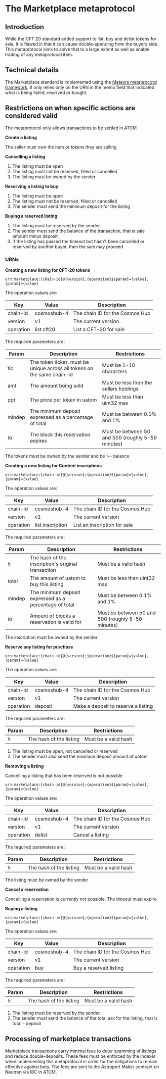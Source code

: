 # The Marketplace metaprotocol

## Introduction

While the CFT-20 standard added support to list, buy and delist tokens for sale, it is flawed in that it can cause double-spending from the buyers side.
This metaprotocol aims to solve that to a large extent as well as enable trading of any metaprotocol item. 

## Technical details

The Marketplace standard is implemented using the [Meteors metaprocotol framework](../meteors-metaprotocols.md). It only relies only on the URN in the memo field that indicated what is being listed, reserved or bought.

## Restrictions on when specific actions are considered valid

The metaprotocol only allows transactions to be settled in ATOM

**Create a listing**

The seller must own the item or tokens they are selling

**Cancelling a listing**

1. The listing must be open
1. The listing must not be reserved, filled or cancelled
1. The listing must be owned by the sender

**Reserving a listing to buy**

1. The listing must be open
1. The listing must not be reserved, filled or cancelled
1. The sender must send the minimum deposit for the listing

**Buying a reserved listing**

1. The listing must be reserved by the sender
1. The sender must send the balance of the transaction, that is sale amount minus deposit
1. If the listing has passed the timeout but hasn't been cancelled or reserved by another buyer, then the sale may proceed


### URNs

**Creating a new listing for CFT-20 tokens**

`urn:marketplace:{chain-id}@{version};{operation}${param}={value},{param}={value}`

The operation values are:

|Key|Value|Description|
|---|-----|-----------|
|chain-id|cosmoshub-4|The chain ID for the Cosmos Hub|
|version|v1|The current version|
|operation|list.cft20|List a CFT-20 for sale|

The required parameters are:

|Param|Description|Restrictions|
|-----|-----------|------------|
|tic|The token ticker, must be unique across all tokens on the same chain-id|Must be 1-10 characters|
|amt|The amount being sold|Must be less then the sellers holdings|
|ppt|The price per token in uatom|Must be less than uint32 max|
|mindep|The minimum deposit expressed as a percentage of total|Must be between 0.1% and 1%|
|to|The block this reservation expires|Must be between 50 and 500 (roughly 5-50 minutes)|

The tokens must be owned by the sender and be >= balance

**Creating a new listing for Content inscriptions**

`urn:marketplace:{chain-id}@{version};{operation}${param}={value},{param}={value}`

The operation values are:

|Key|Value|Description|
|---|-----|-----------|
|chain-id|cosmoshub-4|The chain ID for the Cosmos Hub|
|version|v1|The current version|
|operation|list.inscription|List an inscription for sale|

The required parameters are:

|Param|Description|Restrictions|
|-----|-----------|------------|
|h|The hash of the inscription's original transaction|Must be a valid hash|
|total|The amount of uatom to buy this listing|Must be less than uint32 max|
|mindep|The minimum deposit expressed as a percentage of total|Must be between 0.1% and 1%|
|to|Amount of blocks a reservation is valid for|Must be between 50 and 500 (roughly 5-50 minutes)|

The inscription must be owned by the sender

**Reserve any listing for purchase**

`urn:marketplace:{chain-id}@{version};{operation}${param}={value},{param}={value}`

The operation values are:

|Key|Value|Description|
|---|-----|-----------|
|chain-id|cosmoshub-4|The chain ID for the Cosmos Hub|
|version|v1|The current version|
|operation|deposit|Make a deposit to reserve a listing|

The required parameters are:

|Param|Description|Restrictions|
|-----|-----------|------------|
|h|The hash of the listing|Must be a valid hash|

1. The listing must be open, not cancelled or reserved
1. The sender must also send the minimum deposit amount of uatom


**Removing a listing**

Cancelling a listing that has been reserved is not possible

`urn:marketplace:{chain-id}@{version};{operation}${param}={value},{param}={value}`

The operation values are:

|Key|Value|Description|
|---|-----|-----------|
|chain-id|cosmoshub-4|The chain ID for the Cosmos Hub|
|version|v1|The current version|
|operation|delist|Cancel a listing|

The required parameters are:

|Param|Description|Restrictions|
|-----|-----------|------------|
|h|The hash of the listing|Must be a valid hash|

The listing must be owned by the sender


**Cancel a reservation**

Cancelling a reservation is currently not possible. The timeout must expire


**Buying a listing**

`urn:marketplace:{chain-id}@{version};{operation}${param}={value},{param}={value}`

The operation values are:

|Key|Value|Description|
|---|-----|-----------|
|chain-id|cosmoshub-4|The chain ID for the Cosmos Hub|
|version|v1|The current version|
|operation|buy|Buy a reserved listing|

The required parameters are:

|Param|Description|Restrictions|
|-----|-----------|------------|
|h|The hash of the listing|Must be a valid hash|

1. The listing must be reserved by the sender.
1. The sender must send the balance of the total ask for the listing, that is total - deposit

## Processing of marketplace transactions

Marketplace transactions carry minimal fees to deter spamming of listings and reduce double-deposits. 
These fees must be enforced by the indexer when implementing this metaprotocol in order for the mitigations to remain effective against bots.
The fees are sent to the Astroport Maker contract on Neutron via IBC in ATOM.
